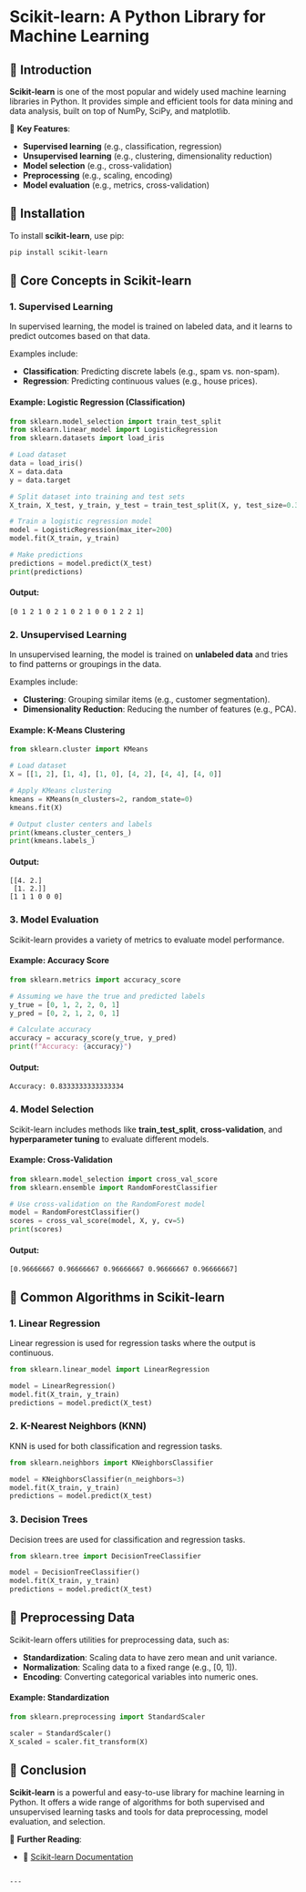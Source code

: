 # Scikit-learn: A Python Library for Machine Learning

## 📌 Introduction
**Scikit-learn** is one of the most popular and widely used machine learning libraries in Python. It provides simple and efficient tools for data mining and data analysis, built on top of NumPy, SciPy, and matplotlib.

🔹 **Key Features**:
- **Supervised learning** (e.g., classification, regression)
- **Unsupervised learning** (e.g., clustering, dimensionality reduction)
- **Model selection** (e.g., cross-validation)
- **Preprocessing** (e.g., scaling, encoding)
- **Model evaluation** (e.g., metrics, cross-validation)

## 📌 Installation
To install **scikit-learn**, use pip:
```bash
pip install scikit-learn
```

## 📌 Core Concepts in Scikit-learn

### 1. **Supervised Learning**
In supervised learning, the model is trained on labeled data, and it learns to predict outcomes based on that data. 

Examples include:
- **Classification**: Predicting discrete labels (e.g., spam vs. non-spam).
- **Regression**: Predicting continuous values (e.g., house prices).

#### Example: Logistic Regression (Classification)
```python
from sklearn.model_selection import train_test_split
from sklearn.linear_model import LogisticRegression
from sklearn.datasets import load_iris

# Load dataset
data = load_iris()
X = data.data
y = data.target

# Split dataset into training and test sets
X_train, X_test, y_train, y_test = train_test_split(X, y, test_size=0.3)

# Train a logistic regression model
model = LogisticRegression(max_iter=200)
model.fit(X_train, y_train)

# Make predictions
predictions = model.predict(X_test)
print(predictions)
```

#### Output:
```plaintext
[0 1 2 1 0 2 1 0 2 1 0 0 1 2 2 1]
```

### 2. **Unsupervised Learning**
In unsupervised learning, the model is trained on **unlabeled data** and tries to find patterns or groupings in the data.

Examples include:
- **Clustering**: Grouping similar items (e.g., customer segmentation).
- **Dimensionality Reduction**: Reducing the number of features (e.g., PCA).

#### Example: K-Means Clustering
```python
from sklearn.cluster import KMeans

# Load dataset
X = [[1, 2], [1, 4], [1, 0], [4, 2], [4, 4], [4, 0]]

# Apply KMeans clustering
kmeans = KMeans(n_clusters=2, random_state=0)
kmeans.fit(X)

# Output cluster centers and labels
print(kmeans.cluster_centers_)
print(kmeans.labels_)
```

#### Output:
```plaintext
[[4. 2.]
 [1. 2.]]
[1 1 1 0 0 0]
```

### 3. **Model Evaluation**
Scikit-learn provides a variety of metrics to evaluate model performance.

#### Example: Accuracy Score
```python
from sklearn.metrics import accuracy_score

# Assuming we have the true and predicted labels
y_true = [0, 1, 2, 2, 0, 1]
y_pred = [0, 2, 1, 2, 0, 1]

# Calculate accuracy
accuracy = accuracy_score(y_true, y_pred)
print(f"Accuracy: {accuracy}")
```

#### Output:
```plaintext
Accuracy: 0.8333333333333334
```

### 4. **Model Selection**
Scikit-learn includes methods like **train_test_split**, **cross-validation**, and **hyperparameter tuning** to evaluate different models.

#### Example: Cross-Validation
```python
from sklearn.model_selection import cross_val_score
from sklearn.ensemble import RandomForestClassifier

# Use cross-validation on the RandomForest model
model = RandomForestClassifier()
scores = cross_val_score(model, X, y, cv=5)
print(scores)
```

#### Output:
```plaintext
[0.96666667 0.96666667 0.96666667 0.96666667 0.96666667]
```

## 📌 Common Algorithms in Scikit-learn

### 1. **Linear Regression**
Linear regression is used for regression tasks where the output is continuous.

```python
from sklearn.linear_model import LinearRegression

model = LinearRegression()
model.fit(X_train, y_train)
predictions = model.predict(X_test)
```

### 2. **K-Nearest Neighbors (KNN)**
KNN is used for both classification and regression tasks.

```python
from sklearn.neighbors import KNeighborsClassifier

model = KNeighborsClassifier(n_neighbors=3)
model.fit(X_train, y_train)
predictions = model.predict(X_test)
```

### 3. **Decision Trees**
Decision trees are used for classification and regression tasks.

```python
from sklearn.tree import DecisionTreeClassifier

model = DecisionTreeClassifier()
model.fit(X_train, y_train)
predictions = model.predict(X_test)
```

## 📌 Preprocessing Data
Scikit-learn offers utilities for preprocessing data, such as:
- **Standardization**: Scaling data to have zero mean and unit variance.
- **Normalization**: Scaling data to a fixed range (e.g., [0, 1]).
- **Encoding**: Converting categorical variables into numeric ones.

#### Example: Standardization
```python
from sklearn.preprocessing import StandardScaler

scaler = StandardScaler()
X_scaled = scaler.fit_transform(X)
```

## 📌 Conclusion
**Scikit-learn** is a powerful and easy-to-use library for machine learning in Python. It offers a wide range of algorithms for both supervised and unsupervised learning tasks and tools for data preprocessing, model evaluation, and selection.

🔹 **Further Reading**:
- 📖 [Scikit-learn Documentation](https://scikit-learn.org/)
```

---